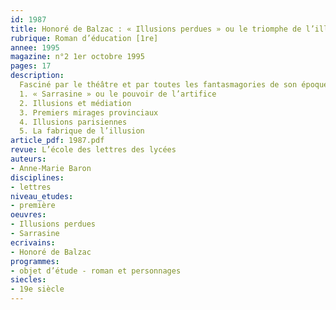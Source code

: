 ```yaml
---
id: 1987
title: Honoré de Balzac : « Illusions perdues » ou le triomphe de l’illusion romanesque 
rubrique: Roman d’éducation [1re]
annee: 1995
magazine: n°2 1er octobre 1995
pages: 17
description: 
  Fasciné par le théâtre et par toutes les fantasmagories de son époque, Balzac s’est voulu metteur en scène et illusionniste d’un spectacle total, empruntant à tous les genres pour que l’illusion soit complète. Pour avoir beaucoup réfléchi aux artifices de cette mise en scène, il a fait du thème de l’illusion l’un des thèmes clés de « La Comédie humaine ». Il donne à ce mot des sens multiples, qui vont de celui d’espoir trompeur à celui de transformation quasi magique de la réalité…
  1. « Sarrasine » ou le pouvoir de l’artifice
  2. Illusions et médiation
  3. Premiers mirages provinciaux
  4. Illusions parisiennes
  5. La fabrique de l’illusion
article_pdf: 1987.pdf
revue: L’école des lettres des lycées
auteurs:
- Anne-Marie Baron
disciplines:
- lettres
niveau_etudes:
- première
oeuvres:
- Illusions perdues
- Sarrasine
ecrivains:
- Honoré de Balzac
programmes:
- objet d’étude - roman et personnages
siecles:
- 19e siècle
---
```

